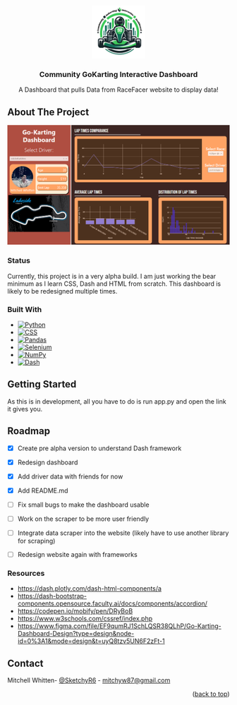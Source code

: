 
<!-- PROJECT LOGO -->
<br />
<div align="center">
  <a href="">
    <img src="assets/Images/logo.png" alt="Logo" width="120" height="120">
  </a>

  <h3 align="center">Community GoKarting Interactive Dashboard</h3>

  <p align="center">
    A Dashboard that pulls Data from RaceFacer website to display data!
    <br />
  </p>
</div>


<!-- ABOUT THE PROJECT -->
## About The Project

[![Product Name Screen Shot][Dashboard-preview]][Next-url]

### Status
Currently, this project is in a very alpha build. I am just working the bear minimum as I learn CSS, Dash and HTML from scratch. This dashboard is likely to be redesigned multiple times.



### Built With


* [![Python][Python.py]][Next-url]
* [![CSS][CSS.CSS]][Next-url]
* [![Pandas][Pandas]][Next-url]
* [![Selenium][Selenium]][Next-url]
* [![NumPy][NumPy]][Next-url]
* [![Dash][Dash]][React-url]



<!-- GETTING STARTED -->
## Getting Started

As this is in development, all you have to do is run app.py and open the link it gives you. 

<!-- ROADMAP -->
## Roadmap
- [x] Create pre alpha version to understand Dash framework
- [x] Redesign dashboard
- [x] Add driver data with friends for now
- [x] Add README.md
- [ ] Fix small bugs to make the dashboard usable
- [ ] Work on the scraper to be more user friendly
- [ ] Integrate data scraper into the website (likely have to use another library for scraping)
- [ ] Redesign website again with frameworks


### Resources

* https://dash.plotly.com/dash-html-components/a 
* https://dash-bootstrap-components.opensource.faculty.ai/docs/components/accordion/
* https://codepen.io/mobify/pen/DRyBoB
* https://www.w3schools.com/cssref/index.php
* https://www.figma.com/file/EF9qumRJ1SchLQSR38QLhP/Go-Karting-Dashboard-Design?type=design&node-id=0%3A1&mode=design&t=uyQ8tzv5UN6F2zFt-1
<!-- CONTACT -->
## Contact

Mitchell Whitten- [@SketchyR6](https://twitter.com/SketchyR6) - mitchyw87@gmail.com

<p align="right">(<a href="#readme-top">back to top</a>)</p>



<!-- MARKDOWN LINKS & IMAGES -->
<!-- https://www.markdownguide.org/basic-syntax/#reference-style-links -->
[contributors-shield]: https://img.shields.io/github/contributors/othneildrew/Best-README-Template.svg?style=for-the-badge
[contributors-url]: https://github.com/othneildrew/Best-README-Template/graphs/contributors
[forks-shield]: https://img.shields.io/github/forks/othneildrew/Best-README-Template.svg?style=for-the-badge
[forks-url]: https://github.com/othneildrew/Best-README-Template/network/members
[stars-shield]: https://img.shields.io/github/stars/othneildrew/Best-README-Template.svg?style=for-the-badge
[stars-url]: https://github.com/othneildrew/Best-README-Template/stargazers
[issues-shield]: https://img.shields.io/github/issues/othneildrew/Best-README-Template.svg?style=for-the-badge
[issues-url]: https://github.com/othneildrew/Best-README-Template/issues
[license-shield]: https://img.shields.io/github/license/othneildrew/Best-README-Template.svg?style=for-the-badge
[license-url]: https://github.com/othneildrew/Best-README-Template/blob/master/LICENSE.txt
[linkedin-shield]: https://img.shields.io/badge/-LinkedIn-black.svg?style=for-the-badge&logo=linkedin&colorB=555
[linkedin-url]: https://linkedin.com/in/othneildrew
[product-screenshot]: images/screenshot.png
[Next.js]: https://img.shields.io/badge/next.js-000000?style=for-the-badge&logo=nextdotjs&logoColor=white
[Next-url]: https://nextjs.org/
[React.js]: https://img.shields.io/badge/React-20232A?style=for-the-badge&logo=react&logoColor=61DAFB
[React-url]: https://reactjs.org/
[Vue.js]: https://img.shields.io/badge/Vue.js-35495E?style=for-the-badge&logo=vuedotjs&logoColor=4FC08D
[Vue-url]: https://vuejs.org/
[Angular.io]: https://img.shields.io/badge/Angular-DD0031?style=for-the-badge&logo=angular&logoColor=white
[Angular-url]: https://angular.io/
[Svelte.dev]: https://img.shields.io/badge/Svelte-4A4A55?style=for-the-badge&logo=svelte&logoColor=FF3E00
[Svelte-url]: https://svelte.dev/
[Laravel.com]: https://img.shields.io/badge/Laravel-FF2D20?style=for-the-badge&logo=laravel&logoColor=white
[Laravel-url]: https://laravel.com
[Bootstrap.com]: https://img.shields.io/badge/Bootstrap-563D7C?style=for-the-badge&logo=bootstrap&logoColor=white
[Bootstrap-url]: https://getbootstrap.com
[JQuery.com]: https://img.shields.io/badge/jQuery-0769AD?style=for-the-badge&logo=jquery&logoColor=white
[JQuery-url]: https://jquery.com 
[Dashboard-preview]: assets/Images/preview.png
[Python.py]: https://img.shields.io/badge/python-3670A0?style=for-the-badge&logo=python&logoColor=ffdd54
[CSS.css]: https://img.shields.io/badge/css3-%231572B6.svg?style=for-the-badge&logo=css3&logoColor=white
[plotly]: https://img.shields.io/badge/Plotly-%233F4F75.svg?style=for-the-badge&logo=plotly&logoColor=white
[Selenium]: https://img.shields.io/badge/-selenium-%43B02A?style=for-the-badge&logo=selenium&logoColor=white
[Pandas]: https://img.shields.io/badge/pandas-%23150458.svg?style=for-the-badge&logo=pandas&logoColor=white
[Dash]: https://img.shields.io/badge/dash-008DE4?style=for-the-badge&logo=dash&logoColor=white
[NumPy]: https://img.shields.io/badge/numpy-%23013243.svg?style=for-the-badge&logo=numpy&logoColor=white

